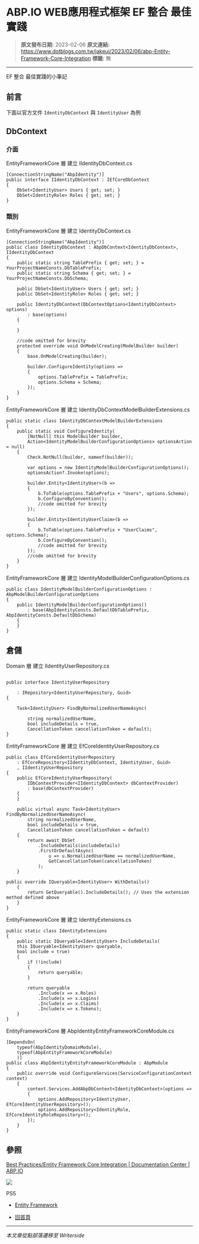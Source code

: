 # ABP.IO WEB應用程式框架 EF 整合 最佳實踐

> **原文發布日期:** 2023-02-06
> **原文連結:** https://www.dotblogs.com.tw/jakeuj/2023/02/06/abp-Entity-Framework-Core-Integration
> **標籤:** 無

---

EF 整合 最佳實踐的小筆記

## 前言

下面以官方文件 `IdentityDbContext` 與 `IdentityUser` 為例

## DbContext

### 介面

EntityFrameworkCore 層 建立 IIdentityDbContext.cs

```
[ConnectionStringName("AbpIdentity")]
public interface IIdentityDbContext : IEfCoreDbContext
{
    DbSet<IdentityUser> Users { get; set; }
    DbSet<IdentityRole> Roles { get; set; }
}
```

### 類別

EntityFrameworkCore 層 建立 IdentityDbContext.cs

```
[ConnectionStringName("AbpIdentity")]
public class IdentityDbContext : AbpDbContext<IdentityDbContext>, IIdentityDbContext
{
    public static string TablePrefix { get; set; } = YourProjectNameConsts.DbTablePrefix;
    public static string Schema { get; set; } = YourProjectNameConsts.DbSchema;

    public DbSet<IdentityUser> Users { get; set; }
    public DbSet<IdentityRole> Roles { get; set; }

    public IdentityDbContext(DbContextOptions<IdentityDbContext> options)
        : base(options)
    {

    }

    //code omitted for brevity
    protected override void OnModelCreating(ModelBuilder builder)
    {
        base.OnModelCreating(builder);

        builder.ConfigureIdentity(options =>
        {
            options.TablePrefix = TablePrefix;
            options.Schema = Schema;
        });
    }
}
```

EntityFrameworkCore 層 建立 IdentityDbContextModelBuilderExtensions.cs

```
public static class IdentityDbContextModelBuilderExtensions
{
    public static void ConfigureIdentity(
        [NotNull] this ModelBuilder builder,
        Action<IdentityModelBuilderConfigurationOptions> optionsAction = null)
    {
        Check.NotNull(builder, nameof(builder));

        var options = new IdentityModelBuilderConfigurationOptions();
        optionsAction?.Invoke(options);

        builder.Entity<IdentityUser>(b =>
        {
            b.ToTable(options.TablePrefix + "Users", options.Schema);
            b.ConfigureByConvention();
            //code omitted for brevity
        });

        builder.Entity<IdentityUserClaim>(b =>
        {
            b.ToTable(options.TablePrefix + "UserClaims", options.Schema);
            b.ConfigureByConvention();
            //code omitted for brevity
        });
        //code omitted for brevity
    }
}
```

EntityFrameworkCore 層 建立 IdentityModelBuilderConfigurationOptions.cs

```
public class IdentityModelBuilderConfigurationOptions : AbpModelBuilderConfigurationOptions
{
    public IdentityModelBuilderConfigurationOptions()
        : base(AbpIdentityConsts.DefaultDbTablePrefix, AbpIdentityConsts.DefaultDbSchema)
    {
    }
}
```

## 倉儲

Domain 層 建立 IIdentityUserRepository.cs

```

public interface IdentityUserRepository

    : IRepository<IdentityUserRepository, Guid>
{

    Task<IdentityUser> FindByNormalizedUserNameAsync(

        string normalizedUserName,
        bool includeDetails = true,
        CancellationToken cancellationToken = default);
}
```

EntityFrameworkCore 層 建立 EfCoreIdentityUserRepository.cs

```
public class EfCoreIdentityUserRepository
    : EfCoreRepository<IIdentityDbContext, IdentityUser, Guid>
    , IIdentityUserRepository
{
    public EfCoreIdentityUserRepository(
        IDbContextProvider<IIdentityDbContext> dbContextProvider)
        : base(dbContextProvider)
    {
    }

    public virtual async Task<IdentityUser> FindByNormalizedUserNameAsync(
        string normalizedUserName,
        bool includeDetails = true,
        CancellationToken cancellationToken = default)
    {
        return await DbSet
            .IncludeDetails(includeDetails)
            .FirstOrDefaultAsync(
                u => u.NormalizedUserName == normalizedUserName,
                GetCancellationToken(cancellationToken)
            );
    }

public override IQueryable<IdentityUser> WithDetails()
    {
        return GetQueryable().IncludeDetails(); // Uses the extension method defined above
    }
}
```

EntityFrameworkCore 層 建立 IdentityExtensions.cs

```
public static class IdentityExtensions
{
    public static IQueryable<IdentityUser> IncludeDetails(
    this IQueryable<IdentityUser> queryable,
    bool include = true)
    {
        if (!include)
        {
            return queryable;
        }

        return queryable
            .Include(x => x.Roles)
            .Include(x => x.Logins)
            .Include(x => x.Claims)
            .Include(x => x.Tokens);
    }
}
```

EntityFrameworkCore 層 AbpIdentityEntityFrameworkCoreModule.cs

```
[DependsOn(
    typeof(AbpIdentityDomainModule),
    typeof(AbpEntityFrameworkCoreModule)
    )]
public class AbpIdentityEntityFrameworkCoreModule : AbpModule
{
    public override void ConfigureServices(ServiceConfigurationContext context)
    {
        context.Services.AddAbpDbContext<IdentityDbContext>(options =>
        {
            options.AddRepository<IdentityUser, EfCoreIdentityUserRepository>();
            options.AddRepository<IdentityRole, EfCoreIdentityRoleRepository>();
        });
    }
}
```

## 參照

[Best Practices/Entity Framework Core Integration | Documentation Center | ABP.IO](https://docs.abp.io/zh-Hans/abp/latest/Best-Practices/Entity-Framework-Core-Integration)

![](https://card.psnprofiles.com/1/jakeuj.png)

PS5

* [Entity Framework](/jakeuj/Tags?qq=Entity%20Framework)

* [回首頁](/jakeuj)

---

*本文章從點部落遷移至 Writerside*
